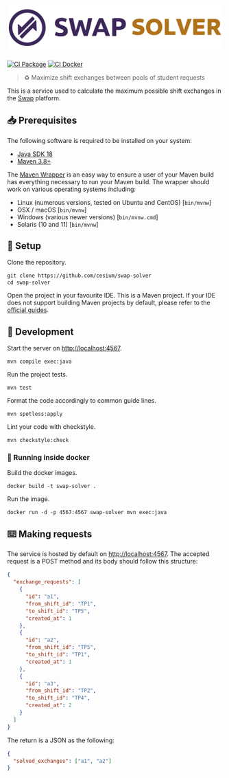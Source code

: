 [swap-github]: https://github.com/Hackathonners/swap
[maven-guides]: https://maven.apache.org/guides/getting-started/
[maven-wrapper]: https://maven.apache.org/wrapper/
[ci-package-status]: https://github.com/cesium/swap-solver/actions/workflows/package.yml/badge.svg
[ci-package-workflow]: https://github.com/cesium/swap-solver/actions/workflows/package.yml
[ci-docker-status]: https://github.com/cesium/swap-solver/actions/workflows/docker.yml/badge.svg
[ci-docker-workflow]: https://github.com/cesium/swap-solver/actions/workflows/docker.yml

<h1 align="center">
    <img src="src/main/resources/logo.png" width="760">
</h1>

[![CI Package][ci-package-status]][ci-package-workflow]
[![CI Docker][ci-docker-status]][ci-docker-workflow]

> ♻️ Maximize shift exchanges between pools of student requests

This is a service used to calculate the maximum possible shift exchanges in the
[Swap][swap-github] platform.

## 📥 Prerequisites

The following software is required to be installed on your system:

- [Java SDK 18](https://openjdk.java.net/)
- [Maven 3.8+](https://maven.apache.org/maven-features.html)

The [Maven Wrapper][maven-wrapper] is an easy way to ensure a user of your
Maven build has everything necessary to run your Maven build. The wrapper
should work on various operating systems including:

- Linux (numerous versions, tested on Ubuntu and CentOS) [`bin/mvnw`]
- OSX / macOS [`bin/mvnw`]
- Windows (various newer versions) [`bin/mvnw.cmd`]
- Solaris (10 and 11) [`bin/mvnw`]

## 🔧 Setup

Clone the repository.

```
git clone https://github.com/cesium/swap-solver
cd swap-solver
```

Open the project in your favourite IDE. This is a Maven project. If your IDE
does not support building Maven projects by default, please refer to the
[official guides][maven-guides].

## 🔨 Development

Start the server on <http://localhost:4567>.

```
mvn compile exec:java
```

Run the project tests.

```
mvn test
```

Format the code accordingly to common guide lines.

```
mvn spotless:apply
```

Lint your code with checkstyle.

```
mvn checkstyle:check
```

### 🐳 Running inside docker

Build the docker images.

```
docker build -t swap-solver .
```

Run the image.

```
docker run -d -p 4567:4567 swap-solver mvn exec:java
```

## ⌨️ Making requests

The service is hosted by default on <http://localhost:4567>. The accepted
request is a POST method and its body should follow this structure:

```json
{
  "exchange_requests": [
    {
      "id": "a1",
      "from_shift_id": "TP1",
      "to_shift_id": "TP5",
      "created_at": 1
    },
    {
      "id": "a2",
      "from_shift_id": "TP5",
      "to_shift_id": "TP1",
      "created_at": 1
    },
    {
      "id": "a3",
      "from_shift_id": "TP2",
      "to_shift_id": "TP4",
      "created_at": 2
    }
  ]
}
```

The return is a JSON as the following:

```json
{
  "solved_exchanges": ["a1", "a2"]
}
```

